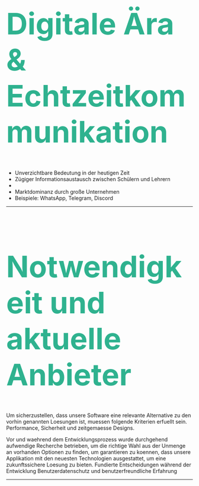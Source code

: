 

<h1 style="color:rgb(47, 178, 143); font-size: 80px;">Digitale Ära & Echtzeitkommunikation</h1>

- Unverzichtbare Bedeutung in der heutigen Zeit
- Zügiger Informationsaustausch zwischen Schülern und Lehrern
- 
- Marktdominanz durch große Unternehmen
- Beispiele: WhatsApp, Telegram, Discord
---


<!-- Slide 4: Technology and Outcomes -->
<h1 style="color:rgb(47, 178, 143); font-size: 80px;">Notwendigkeit und aktuelle Anbieter</h1>

Um sicherzustellen, dass unsere Software eine relevante Alternative zu den vorhin genannten Loesungen ist, muessen folgende Kriterien erfuellt sein.
Performance, Sicherheit und zeitgemaesse Designs.

Vor und waehrend dem Entwicklungsprozess wurde durchgehend aufwendige Recherche betrieben, um die richtige Wahl aus der Unmenge an vorhanden Optionen zu finden, um garantieren zu koennen, dass unsere Applikation mit den neuesten Technologien ausgestattet, um eine zukunftssichere Loesung zu bieten. 
Fundierte Entscheidungen während der Entwicklung
Benutzerdatenschutz und benutzerfreundliche Erfahrung

---